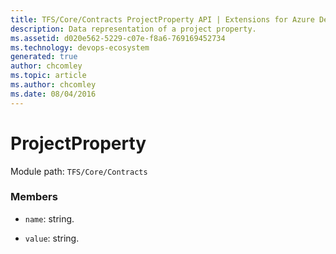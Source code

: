```yaml
---
title: TFS/Core/Contracts ProjectProperty API | Extensions for Azure DevOps Services
description: Data representation of a project property.
ms.assetid: d020e562-5229-c07e-f8a6-769169452734
ms.technology: devops-ecosystem
generated: true
author: chcomley
ms.topic: article
ms.author: chcomley
ms.date: 08/04/2016
---
```


# ProjectProperty

Module path: `TFS/Core/Contracts`


### Members

* `name`: string. 

* `value`: string. 

